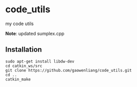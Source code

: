 # code_utils
my code utils

**Note**: updated sumplex.cpp

## Installation

    sudo apt-get install libdw-dev
    cd catkin_ws/src
    git clone https://github.com/gaowenliang/code_utils.git
    cd .. 
    catkin_make
